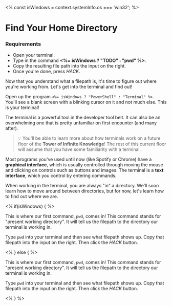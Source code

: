 <% const isWindows = context.systemInfo.os === 'win32'; %>

# Find Your Home Directory

<div class="aside">
<h3>Requirements</h3>
<ul>
  <li>Open your terminal.</li>
  <li>Type in the command <b><%= isWindows ? "TODO" : "pwd" %></b>.</li>
  <li>Copy the resulting file path into the input on the right.</li>
  <li>Once you're done, press <em>HACK</em>.</li>
</ul>
</div>

Now that you understand what a filepath is, it's time to figure out where you're working from. Let's get into the terminal and find out!

Open up the program `<%= isWindows ? "PowerShell" : "Terminal" %>`. You'll see a blank screen with a blinking cursor on it and not much else. This is your terminal!

The terminal is a powerful tool in the developer tool belt. It can also be an overwhelming one that is pretty unfamiliar on first encounter (and many after).

> 💡 You'll be able to learn more about how terminals work on a future floor of the **Tower of Infinite Knowledge**! The rest of this current floor will assume that you have some familiarity with a terminal.

Most programs you've used until now (like Spotify or Chrome) have a **graphical interface**, which is usually controlled through moving the mouse and clicking on controls such as buttons and images. The terminal is a **text interface**, which you control by entering commands.

When working in the terminal, you are always "in" a directory. We'll soon learn how to move around between directories, but for now, let's learn how to find out where we are.

<% if(isWindows) { %>

This is where our first command, `pwd`, comes in! This command stands for "present working directory". It will tell us the filepath to the directory our terminal is working in.

Type `pwd` into your terminal and then see what filepath shows up. Copy that filepath into the input on the right. Then click the _HACK_ button.

<% } else { %>

This is where our first command, `pwd`, comes in! This command stands for "present working directory". It will tell us the filepath to the directory our terminal is working in.

Type `pwd` into your terminal and then see what filepath shows up. Copy that filepath into the input on the right. Then click the _HACK_ button.

<% } %>
